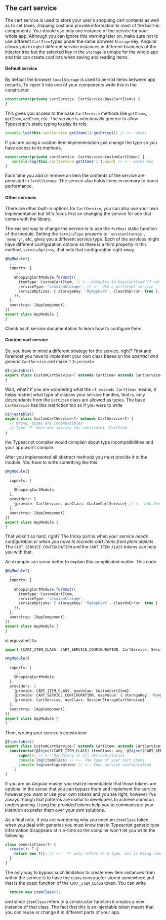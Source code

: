 ## The cart service

The cart service is used to store your user's shopping cart contents as well as to set taxes, shipping cost and provide information to most of the built-in components. You should use only one instance of the service for your whole app. Although you can ignore this warning later on, make sure not to use different `CartItem` types under the same browser `Storage` key. Angular allows you to inject different service instances in different branches of the injector tree but the selected key in the `Storage` is unique for the whole app and this can create conflicts when saving and reading items.

#### Default service

By default the browser `localStorage` is used to persist items between app restarts. To inject it into one of your components write this in the constructor

```typescript
constructor(private cartService: CartService<BaseCartItem>) {
}
```

This gives you access to the base `CartService` methods like `getItems`, `getItem`, `addItem`, etc. The service is intentionally generic to allow Typescript's static typing to play its role. 

```typescript
console.log(this.cartService.getItem(1).getPrice()) // <-- works
```

If you are using a custom item implementation just change the type so you have access to its methods.

```typescript
constructor(private cartService: CartService<CustomCartItem>) {
   console.log(this.cartService.getItem('1').uuid) // <-- works too
}
```

Each time you add or remove an item the contents of the service are persisted in `localStorage`. The service also holds items in memory to boost performance.

#### Other services

There are other built-in options for `CartService`, you can also use your own implementation but let's focus first on changing the service for one that comes with the library.

The easiest way to change the service is to use the `forRoot` static function of the module. Setting the `serviceType` property to `'sessionStorage'`, `'memory'`, etc, gives you a different service type. Each of the services might have different configuration options so there is a third property in this method, `serviceOptions`, that sets that configuration right away.

```typescript
@NgModule({
  ...
  imports: [
    ...
    ShoppingCartModule.forRoot({
      itemType: CustomCartItem, // <-- Defaults to BaseCartItem if not present
      serviceType: 'sessionStorage', // <-- Use a different service
      serviceOptions: { storageKey: 'MyAppCart', clearOnError: true }, // <-- Service configuration
    }),
  ],
  bootstrap: [AppComponent],
})
export class AppModule {
}
```

Check each service documentation to learn how to configure them.

#### Custom cart service

So, you have in mind a different strategy for the service, right? First and foremost you have to implement your own class based on the *abstract and generic* `CartService` and make it `Injectable`

```typescript
@Injectable()
export class CustomCartService<T extends CartItem> extends CartService<T> {
}
```

Wait, what? If you are wondering what the `<T extends CartItem>` means, it helps restrict what type of classes your service handles, that is, only descendants from the `CartItem` class are allowed as types. The base `CartService` has this restriction too so if you were to write
 
```typescript
@Injectable()
export class CustomCartService<T> extends CartService<T> {
  // Wrong, types are incompatibles
  // Type 'T' does not satisfy the constraint 'CartItem'.
}
```

the Typescript compiler would complain about type incompatibilities and your app won't compile.

After you implemented all abstract methods you must provide it to the module. You have to write something like this

```typescript
@NgModule({
  ...
  imports: [
    ...
    ShoppingCartModule,
  ],
  providers: [
    {provide: CartService, useClass: CustomCartService} // <-- Add the service in the providers array
  ], 
  bootstrap: [AppComponent],
})
export class AppModule {
}
```

That wasn't so hard, right? The tricky part is when your service *needs configuration* or *when you have to recreate cart items from plain objects*. The `CART_SERVICE_CONFIGURATION` and the `CART_ITEM_CLASS` tokens can help you with that. 

An example can serve better to explain this complicated matter. This code:

```typescript
@NgModule({
  ...
  imports: [
    ...
    ShoppingCartModule.forRoot({
      itemType: CustomCartItem,
      serviceType: 'sessionStorage',
      serviceOptions: { storageKey: 'MyAppCart', clearOnError: true }
    }),
  ],
  bootstrap: [AppComponent],
})
export class AppModule {
}
```

is equivalent to:

```typescript
import {CART_ITEM_CLASS, CART_SERVICE_CONFIGURATION, CartService, SessionStorageCartService} from 'ng-shopping-cart';

@NgModule({
  ...
  imports: [
    ...
    ShoppingCartModule,
  ],
  providers: [
    {provide: CART_ITEM_CLASS, useValue: CustomCartItem},
    {provide: CART_SERVICE_CONFIGURATION, useValue: { storageKey: 'MyAppCart', clearOnError: true }},
    {provide: CartService, useClass: SessionStorageCartService}
  ], 
  bootstrap: [AppComponent],
})
export class AppModule {
}
```

Then, writing your service's constructor


```typescript
@Injectable()
export class CustomCartService<T extends CartItem> extends CartService<T> {
  constructor(@Inject(CART_ITEM_CLASS) itemClass: any, @Inject(CART_SERVICE_CONFIGURATION) configuration: any) {
      super(); // <-- Mandatory in all derived classes
      console.log(itemClass) // <-- The type of your cart items
      console.log(configuration) // <-- Your service configuration
    }
}
```

If you are an Angular master you realize immediately that those tokens are optional in the sense that you can bypass them and implement the service however you want or use your own tokens and you are right; however I've always though that patterns are useful to developers to achieve common understanding. Using the provided tokens help you to communicate your intention so prefer them over your own solutions.

As a final note, if you are wondering why you need an `itemClass` token, when you deal with generics you must know that in Typescript generic type information disappears at run-time so the compiler won't let you write the following

```typescript
class GenericClass<T> {
  create(): T {
    return new T(); // <-- 'T' only refers to a type, but is being used as a value here.
  }
}
```

The only way to bypass such limitation to create new item instances from within the service is to have the class constructor stored somewhere and that is the exact function of the `CART_ITEM_CLASS` token. You can write

```typescript
  return new itemClass();
```

and since `itemClass` refers to a constructor function it creates a new instance of that class. The fact that this is an injectable token means that you can reuse or change it in different parts of your app.

